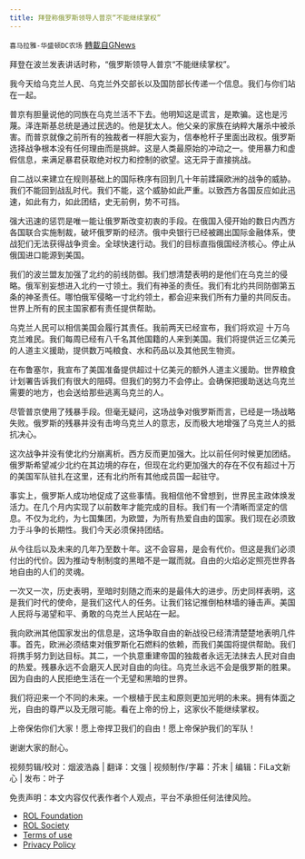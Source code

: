 ```yaml
---
title: 拜登称俄罗斯领导人普京“不能继续掌权”
---
```

`喜马拉雅-华盛顿DC农场` [轉載自GNews](https://gnews.org/zh-hans/2260086/)

拜登在波兰发表讲话时称，“俄罗斯领导人普京“不能继续掌权”。

我今天给乌克兰人民、乌克兰外交部长以及国防部长传递一个信息。我们与你们站在一起。

普京有胆量说他的同族在乌克兰活不下去。他明知这是谎言，是欺骗。这也是污蔑。泽连斯基总统是通过民选的。他是犹太人。他父亲的家族在纳粹大屠杀中被杀害。而普京就像之前所有的独裁者一样胆大妄为，信奉枪杆子里面出政权。俄罗斯选择战争根本没有任何理由而是挑衅。这是人类最原始的冲动之一。使用暴力和虚假信息，来满足暴君获取绝对权力和控制的欲望。这无异于直接挑战。

自二战以来建立在规则基础上的国际秩序有回到几十年前蹂躏欧洲的战争的威胁。我们不能回到战乱时代。我们不能，这个威胁如此严重。以致西方各国反应如此迅速，如此有力，如此团结，史无前例，势不可挡。

强大迅速的惩罚是唯一能让俄罗斯改变初衷的手段。在俄国入侵开始的数日内西方各国联合实施制裁，破坏俄罗斯的经济。俄中央银行已经被踢出国际金融体系，使战犯们无法获得战争资金。全球快速行动。我们的目标直指俄国经济核心。停止从俄国进口能源到美国。

我们的波兰盟友加强了北约的前线防御。我们想清楚表明的是他们在乌克兰的侵略。俄军别妄想进入北约一寸领土。我们有神圣的责任。我们有北约共同防御第五条的神圣责任。哪怕俄军侵略一寸北约领土，都会迎来我们所有力量的共同反击。世界上所有的民主国家都有责任提供帮助。

乌克兰人民可以相信美国会履行其责任。我前两天已经宣布，我们将欢迎 十万乌克兰难民。我们每周已经有八千名其他国籍的人来到美国。我们将提供近三亿美元的人道主义援助，提供数万吨粮食、水和药品以及其他民生物资。

在布鲁塞尔，我宣布了美国准备提供超过十亿美元的额外人道主义援助。世界粮食计划署告诉我们有很大的阻碍。但我们的努力不会停止。会确保把援助送达乌克兰需要的地方，也会送给那些逃离乌克兰的人。

尽管普京使用了残暴手段。但毫无疑问，这场战争对俄罗斯而言，已经是一场战略失败。俄罗斯的残暴并没有击垮乌克兰人的意志，反而极大地增强了乌克兰人的抵抗决心。

这次战争并没有使北约分崩离析。西方反而更加强大。比以前任何时候更加团结。俄罗斯希望减少北约在其边境的存在，但现在北约更加强大的存在不仅有超过十万的美国军队驻扎在这里，还有北约所有其他成员国一起驻守。

事实上，俄罗斯人成功地促成了这些事情。我相信他不曾想到，世界民主政体焕发活力。在几个月内实现了以前数年才能完成的目标。我们有一个清晰而坚定的信息。不仅为北约，为七国集团，为欧盟，为所有热爱自由的国家。我们现在必须致力于斗争的长期性。我们今天必须保持团结。

从今往后以及未来的几年乃至数十年。这不会容易，是会有代价。但这是我们必须付出的代价。因为推动专制制度的黑暗不是一蹴而就。自由的火焰必定照亮世界各地自由的人们的灵魂。

一次又一次，历史表明，至暗时刻随之而来的是最伟大的进步。历史同样表明，这是我们时代的使命，是我们这代人的任务。让我们铭记推倒柏林墙的锤击声。美国人民将与渴望和平、勇敢的乌克兰人民站在一起。

我向欧洲其他国家发出的信息是，这场争取自由的新战役已经清清楚楚地表明几件事。首先，欧洲必须结束对俄罗斯化石燃料的依赖，而我们美国将提供帮助。我们将携手努力到达目标。其二，一个执意重建帝国的独裁者永远无法抹去人民对自由的热爱。残暴永远不会磨灭人民对自由的向往。乌克兰永远不会是俄罗斯的胜果。因为自由的人民拒绝生活在一个无望和黑暗的世界。

我们将迎来一个不同的未来。一个根植于民主和原则更加光明的未来。拥有体面之光，自由的尊严以及无限可能。看在上帝的份上，这家伙不能继续掌权。

上帝保佑你们大家！愿上帝捍卫我们的自由！愿上帝保护我们的军队！

谢谢大家的耐心。

视频剪辑/校对：烟波浩淼 | 翻译：文强 | 视频制作/字幕：芥末 | 编辑：FiLa文新心 | 发布：叶子

 

免责声明：本文内容仅代表作者个人观点，平台不承担任何法律风险。

- [ROL Foundation](https://rolfoundation.org/)
- [ROL Society](https://rolsociety.org/)
- [Terms of use](https://gnews.org/terms-of-use-3/)
- [Privacy Policy](https://gnews.org/privacy-policy/)
